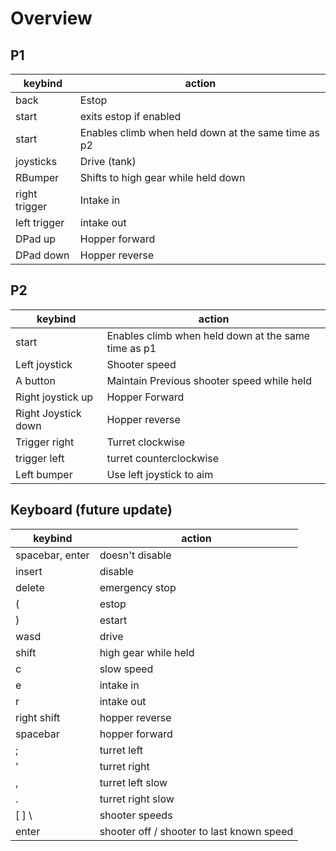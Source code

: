 # Overview
## P1
keybind | action
-- | --
back | Estop
start | exits estop if enabled
start | Enables climb when held down at the same time as p2
joysticks | Drive (tank)
RBumper | Shifts to high gear while held down
right trigger | Intake in
left trigger  | intake out
DPad up | Hopper forward
DPad down| Hopper reverse

## P2
keybind | action
-- | --
start | Enables climb when held down at the same time as p1
Left joystick | Shooter speed
A button| Maintain Previous shooter speed while held
Right joystick up | Hopper Forward
Right Joystick down | Hopper reverse
Trigger right | Turret clockwise
trigger left | turret counterclockwise
Left bumper| Use left joystick to aim

## Keyboard (future update)
keybind | action
-- | --
spacebar, enter | doesn't disable
insert | disable
delete | emergency stop
( | estop
) | estart
wasd | drive
shift | high gear while held
c | slow speed
e | intake in
r | intake out
right shift | hopper reverse
spacebar | hopper forward
; |turret left
' | turret right
, | turret  left slow
. | turret right slow
[ ] \ | shooter speeds
enter | shooter off / shooter to last known speed
